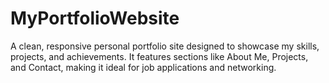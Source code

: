 # MyPortfolioWebsite
A clean, responsive personal portfolio site designed to showcase my skills, projects, and achievements. It features sections like About Me, Projects, and Contact, making it ideal for job applications and networking.

